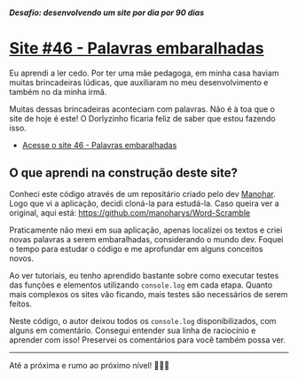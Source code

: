 ##### Desafio: desenvolvendo um site por dia por 90 dias 

# [Site #46 - Palavras embaralhadas](https://www.dorlyneto.com/90sites/46-palavras-embaralhadas)

Eu aprendi a ler cedo. Por ter uma mãe pedagoga, em minha casa haviam muitas brincadeiras lúdicas, que auxiliaram no meu desenvolvimento e também no da minha irmã. 

Muitas dessas brincadeiras aconteciam com palavras. Não é à toa que o site de hoje é este! O Dorlyzinho ficaria feliz de saber que estou fazendo isso.
* [Acesse o site 46 - Palavras embaralhadas](https://www.dorlyneto.com/90sites/46-palavras-embaralhadas)

## O que aprendi na construção deste site?

Conheci este código através de um repositário criado pelo dev [Manohar](https://github.com/manoharys). Logo que vi a aplicação, decidi cloná-la para estudá-la. Caso queira ver a original, aqui está: https://github.com/manoharys/Word-Scramble

Praticamente não mexi em sua aplicação, apenas localizei os textos e criei novas palavras a serem embaralhadas, considerando o mundo dev. Foquei o tempo para estudar o código e me aprofundar em alguns conceitos novos.

Ao ver tutoriais, eu tenho aprendido bastante sobre como executar testes das funções e elementos utilizando ```console.log``` em cada etapa. Quanto mais complexos os sites vão ficando, mais testes são necessários de serem feitos.

Neste código, o autor deixou todos os ```console.log``` disponibilizados, com alguns em comentário. Consegui entender sua linha de raciocínio e aprender com isso! Preservei os comentários para você também possa ver.

---

Até a próxima e rumo ao próximo nível! 🚀🚀🚀